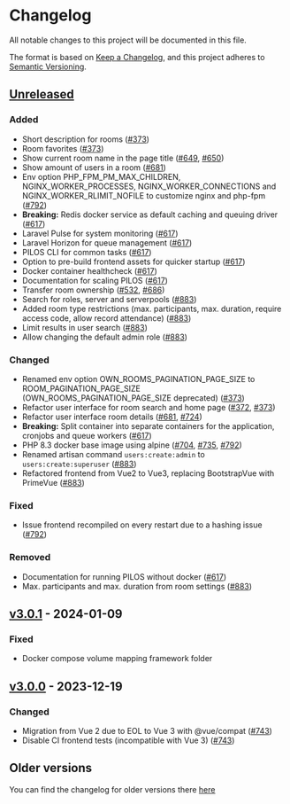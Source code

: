 # Changelog
All notable changes to this project will be documented in this file.

The format is based on [Keep a Changelog](https://keepachangelog.com/en/1.0.0/),
and this project adheres to [Semantic Versioning](https://semver.org/spec/v2.0.0.html).

## [Unreleased]
### Added
- Short description for rooms ([#373])
- Room favorites ([#373])
- Show current room name in the page title  ([#649], [#650])
- Show amount of users in a room ([#681])
- Env option PHP_FPM_PM_MAX_CHILDREN, NGINX_WORKER_PROCESSES, NGINX_WORKER_CONNECTIONS and NGINX_WORKER_RLIMIT_NOFILE to customize nginx and php-fpm ([#792])
- **Breaking:** Redis docker service as default caching and queuing driver ([#617])
- Laravel Pulse for system monitoring ([#617])
- Laravel Horizon for queue management ([#617])
- PILOS CLI for common tasks ([#617])
- Option to pre-build frontend assets for quicker startup ([#617])
- Docker container healthcheck ([#617])
- Documentation for scaling PILOS ([#617])
- Transfer room ownership ([#532], [#686])
- Search for roles, server and serverpools ([#883])
- Added room type restrictions (max. participants, max. duration, require access code, allow record attendance) ([#883])
- Limit results in user search ([#883])
- Allow changing the default admin role ([#883])

### Changed
- Renamed env option OWN_ROOMS_PAGINATION_PAGE_SIZE to ROOM_PAGINATION_PAGE_SIZE (OWN_ROOMS_PAGINATION_PAGE_SIZE deprecated) ([#373])
- Refactor user interface for room search and home page ([#372], [#373])
- Refactor user interface room details ([#681], [#724])
- **Breaking:** Split container into separate containers for the application, cronjobs and queue workers ([#617])
- PHP 8.3 docker base image using alpine ([#704], [#735], [#792])
- Renamed artisan command `users:create:admin` to `users:create:superuser` ([#883])
- Refactored frontend from Vue2 to Vue3, replacing BootstrapVue with PrimeVue ([#883])

### Fixed
- Issue frontend recompiled on every restart due to a hashing issue ([#792])

### Removed
- Documentation for running PILOS without docker ([#617])
- Max. participants and max. duration from room settings ([#883])

## [v3.0.1] - 2024-01-09
### Fixed
- Docker compose volume mapping framework folder

## [v3.0.0] - 2023-12-19
### Changed
- Migration from Vue 2 due to EOL to Vue 3 with @vue/compat ([#743])
- Disable CI frontend tests (incompatible with Vue 3) ([#743])

## Older versions
You can find the changelog for older versions there [here](https://github.com/THM-Health/PILOS/blob/2.x/CHANGELOG.md)


[#372]: https://github.com/THM-Health/PILOS/issues/372
[#373]: https://github.com/THM-Health/PILOS/pull/373
[#532]: https://github.com/THM-Health/PILOS/issues/532
[#617]: https://github.com/THM-Health/PILOS/pull/617
[#649]: https://github.com/THM-Health/PILOS/issues/649
[#650]: https://github.com/THM-Health/PILOS/pull/650
[#681]: https://github.com/THM-Health/PILOS/pull/681
[#686]: https://github.com/THM-Health/PILOS/pull/686
[#704]: https://github.com/THM-Health/PILOS/issues/704
[#724]: https://github.com/THM-Health/PILOS/pull/724
[#735]: https://github.com/THM-Health/PILOS/pull/735
[#743]: https://github.com/THM-Health/PILOS/pull/743
[#792]: https://github.com/THM-Health/PILOS/pull/792
[#883]: https://github.com/THM-Health/PILOS/pull/883

[unreleased]: https://github.com/THM-Health/PILOS/compare/v3.0.1...develop
[v3.0.0]: https://github.com/THM-Health/PILOS/releases/tag/v3.0.0
[v3.0.1]: https://github.com/THM-Health/PILOS/releases/tag/v3.0.1
